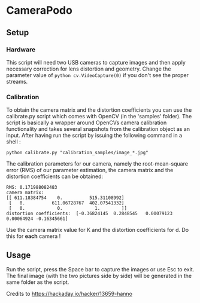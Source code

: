 # CameraPodo

## Setup

### Hardware

This script will need two USB cameras to capture images and then apply necessary correction for lens distortion and geometry. Change the parameter value of ```python cv.VideoCapture(0)``` if you don't see the proper streams.

### Calibration
To obtain the camera matrix and the distortion coefficients you can use the calibrate.py script which comes with OpenCV (in the 'samples' folder). The script is basically a wrapper around OpenCVs camera calibration functionality and takes several snapshots from the calibration object as an input. After having run the script by issuing the following command in a shell :
```
python calibrate.py "calibration_samples/image_*.jpg"
```

The calibration parameters for our camera, namely the root-mean-square error (RMS) of our parameter estimation, the camera matrix and the distortion coefficients can be obtained:
```
RMS: 0.171988082483
camera matrix:
[[ 611.18384754    0.          515.31108992]
 [   0.          611.06728767  402.07541332]
 [   0.            0.            1.        ]]
distortion coefficients:  [-0.36824145  0.2848545   0.00079123  0.00064924 -0.16345661]
```

Use the camera matrix value for K and the distortion coefficients for d. Do this for __each__ camera !

## Usage

Run the script, press the Space bar to capture the images or use Esc to exit. The final image (with the two pictures side by side) will be generated in the same folder as the script.

Credits to https://hackaday.io/hacker/13659-hanno
